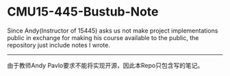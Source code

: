 # CMU15-445-Bustub-Note
Since Andy(Instructor of 15445) asks us not make project implementations public in exchange for making his course available to the public, the repository just include notes I wrote.

------------------------------------------------

由于教师Andy Pavlo要求不能将实现开源，因此本Repo只包含写的笔记。

